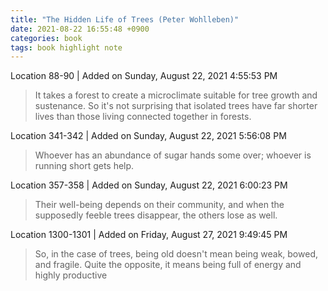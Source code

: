 ```yaml
---
title: "The Hidden Life of Trees (Peter Wohlleben)"
date: 2021-08-22 16:55:48 +0900
categories: book
tags: book highlight note
---
```


Location 88-90 | Added on Sunday, August 22, 2021 4:55:53 PM

> It takes a forest to create a microclimate suitable for tree growth and sustenance. So it's not surprising that isolated trees have far shorter lives than those living connected together in forests.

Location 341-342 | Added on Sunday, August 22, 2021 5:56:08 PM

> Whoever has an abundance of sugar hands some over; whoever is running short gets help.

Location 357-358 | Added on Sunday, August 22, 2021 6:00:23 PM

> Their well-being depends on their community, and when the supposedly feeble trees disappear, the others lose as well.

Location 1300-1301 | Added on Friday, August 27, 2021 9:49:45 PM

> So, in the case of trees, being old doesn't mean being weak, bowed, and fragile. Quite the opposite, it means being full of energy and highly productive

